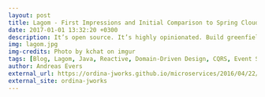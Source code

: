 ```yaml
---
layout: post
title: Lagom - First Impressions and Initial Comparison to Spring Cloud
date: 2017-01-01 13:32:20 +0300
description: It’s open source. It’s highly opinionated. Build greenfield microservices and decompose your Java EE monolith like a boss.
img: lagom.jpg
img-credits: Photo by kchat on imgur
tags: [Blog, Lagom, Java, Reactive, Domain-Driven Design, CQRS, Event Sourcing]
author: Andreas Evers
external_url: https://ordina-jworks.github.io/microservices/2016/04/22/Lagom-First-Impressions-and-Initial-Comparison-to-Spring-Cloud.html
external_site: ordina-jworks
---
```


